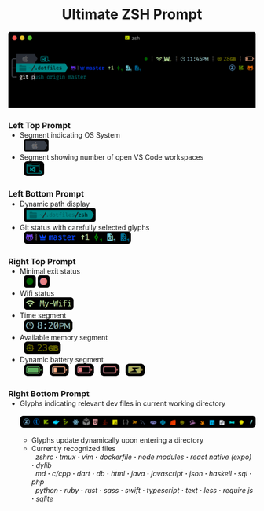 <h1 align="center">
  Ultimate ZSH Prompt
</h1>
<p align="center">
 <img width="600px" src="screenshots/promptdemo.png">
</p>
  <h3>Left Top Prompt</h3>
  <ul style="margin-top:-15px">
    <li>
      Segment indicating OS System
    </li>
      &nbsp&nbsp<img  height="25px" src="screenshots/os_demo.png">
    <li>
      Segment showing number of open VS Code workspaces
    </li>
      &nbsp&nbsp<img  height="30px" src="screenshots/vscode_demo.png">
  </ul>
  <h3>Left Bottom Prompt</h3>
  <ul style="margin-top:-15px">
     <li>
      Dynamic path display
     </li>
      &nbsp&nbsp<img  height="28px" src="screenshots/path_demo.png">
     <li>
      Git status with carefully selected glyphs
     </li>
      &nbsp&nbsp<img  height="25px" src="screenshots/git_demo.png">
  </ul>
  <h3>Right Top Prompt</h3>
  <ul style="margin-top:-15px">
    <li>
      Minimal exit status
    </li>
      &nbsp&nbsp<img height="25px" src="screenshots/exit_status_demo.png">
     <li>
      Wifi status
     </li>
      &nbsp&nbsp<img  height="25px" src="screenshots/wifi_demo.png">
     <li>
      Time segment
     </li>
      &nbsp&nbsp<img  height="25px" src="screenshots/time_demo.png">
     <li>
      Available memory segment
     </li>
      &nbsp&nbsp<img height="25px" src="screenshots/memory_demo.png">
     <li>
      Dynamic battery segment
     </li>
      &nbsp&nbsp<img  height="25px" src="screenshots/battery_demo.png">
  </ul>
  <h3>Right Bottom Prompt</h3>
  <ul style="margin-top:-15px">
     <li>
      Glyphs indicating relevant dev files in current working directory
      </li>
       &nbsp&nbsp<img width="570px" src="screenshots/contextual_glyphs.png">
      <ul>
        <li>
        Glyphs update dynamically upon entering a directory
        </li>
        <li>
          Currently recognized files
          <br>&nbsp <i>zshrc <b>·</b> tmux <b>·</b> vim <b>·</b> dockerfile <b>·</b> node modules <b>·</b> react native (expo) <b>·</b> dylib <br>&nbsp md <b>·</b> c/cpp <b>·</b> dart <b>·</b> db <b>·</b> html <b>·</b> java <b>·</b> javascript <b>·</b> json <b>·</b> haskell <b>·</b> sql <b>·</b> php <br>&nbsp python <b>·</b> ruby <b>·</b> rust <b>·</b> sass <b>·</b> swift <b>·</b> typescript <b>·</b> text <b>·</b> less <b>·</b> require js <b>·</b> sqlite</i>
      </li>
     </ul>
  </ul>
